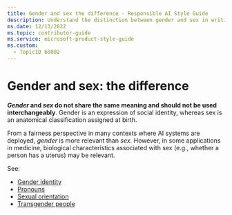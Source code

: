 ```yaml
---
title: Gender and sex the difference - Responsible AI Style Guide
description: Understand the distinction between gender and sex in writing. Learn when to use each term appropriately, considering social identity and anatomical classification. Explore related topics for comprehensive guidance.
ms.date: 12/13/2022
ms.topic: contributor-guide
ms.service: microsoft-product-style-guide
ms.custom:
  - TopicID 60802
---
```



# Gender and sex: the difference

***Gender* and *sex* do not share the same meaning and should not be used interchangeably**. Gender is an expression of social identity, whereas sex is an anatomical classification assigned at birth.  

From a fairness perspective in many contexts where AI systems are deployed, *gender* is more relevant than *sex.* However, in some applications in medicine, biological characteristics associated with sex (e.g., whether a person has a uterus) may be relevant.

See:

- [Gender identity](~\responsible-ai-style-guide\fairness\demographics-language\gender-and-sex\gender-identity.md)
- [Pronouns](~\responsible-ai-style-guide\fairness\demographics-language\gender-and-sex\pronouns.md)
- [Sexual orientation](~\responsible-ai-style-guide\fairness\demographics-language\gender-and-sex\sexual-orientation.md)
- [Transgender people](~\responsible-ai-style-guide\fairness\demographics-language\gender-and-sex\transgender-people.md)  